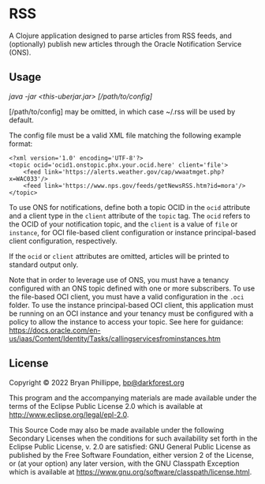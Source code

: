 # RSS

A Clojure application designed to parse articles from RSS feeds, and 
(optionally) publish new articles through the Oracle Notification Service (ONS).

## Usage

*java -jar <this-uberjar.jar> [/path/to/config]*

[/path/to/config] may be omitted, in which case ~/.rss will be used by default.

The config file must be a valid XML file matching the following example format:

```
<?xml version='1.0' encoding='UTF-8'?>
<topic ocid='ocid1.onstopic.phx.your.ocid.here' client='file'>
    <feed link='https://alerts.weather.gov/cap/wwaatmget.php?x=WAC033'/>
    <feed link='https://www.nps.gov/feeds/getNewsRSS.htm?id=mora'/>
</topic>
```

To use ONS for notifications, define both a topic OCID in the `ocid` 
attribute and a client type in the `client` attribute of the `topic` tag.
The `ocid` refers to the OCID of your notification topic, and the `client` is
a value of `file` or `instance`, for OCI file-based client configuration or 
instance principal-based client configuration, respectively.

If the `ocid` or `client` attributes are omitted, articles will be printed to 
standard output only.

Note that in order to leverage use of ONS, you must have a tenancy 
configured with an ONS topic defined with one or more subscribers. To use 
the file-based OCI client, you must have a valid configuration in the `.oci` 
folder. To use the instance principal-based OCI client, this application 
must be running on an OCI instance and your tenancy must be configured with 
a policy to allow the instance to access your topic. See here for guidance: https://docs.oracle.com/en-us/iaas/Content/Identity/Tasks/callingservicesfrominstances.htm

## License

Copyright © 2022 Bryan Phillippe, <bp@darkforest.org>

This program and the accompanying materials are made available under the
terms of the Eclipse Public License 2.0 which is available at
http://www.eclipse.org/legal/epl-2.0.

This Source Code may also be made available under the following Secondary
Licenses when the conditions for such availability set forth in the Eclipse
Public License, v. 2.0 are satisfied: GNU General Public License as published by
the Free Software Foundation, either version 2 of the License, or (at your
option) any later version, with the GNU Classpath Exception which is available
at https://www.gnu.org/software/classpath/license.html.
